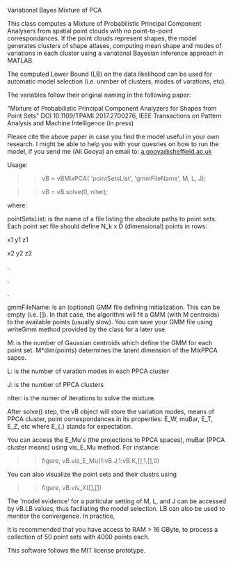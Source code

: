 Variational Bayes Mixture of PCA

This class computes a Mixture of Probabilistic Principal Component Analysers 
from spatial point clouds with no point-to-point correspondances. If the
point clouds represent shapes, the model generates clusters of shape
atlases, computing mean shape and modes of variations in each cluster using 
a variatonal Bayesian inference approach in MATLAB.

The computed Lower Bound (LB) on the data likelihood can be used for automatic 
model selection (i.e. unmber of clusters, modes of varations, etc).

The variables follow their original naming in the following paper:

"Mixture of Probabilistic Principal Component Analyzers for Shapes from Point Sets" 
DOI 10.1109/TPAMI.2017.2700276, 
IEEE Transactions on Pattern Analysis and Machine Intelligence (in press)
 
 
Please cite the above paper in case you find the model useful in your own
research. I might be able to help you with your quesries on how to run
the model, if you send me (Ali Gooya) an email to: a.gooya@sheffield.ac.uk



Usage:

>> vB = vBMixPCA( 'pointSetsList', 'gmmFileName', M, L, J);

>> vB = vB.solve(0, nIter);
 
where:
 
pointSetsList:        is the name of a file listing the absolute paths to point sets. Each point
                       set file should define N_k x D (dimensional) points in rows:
                       
x1 y1 z1

x2 y2 z2

.

.

.

gmmFileName:          is an (optional) GMM file defining initialization. This can
                      be empty (i.e. []). In that case, the algorithm will fit a GMM (with M
                      centroids) to the available points (usually slow). You can save your GMM file using
                      writeGmm method provided by the class for a later use.
 
M:                    is the number of Gaussian centroids which define the GMM for each point
                      set. M*dim(points) determines the latent dimension of the MixPPCA sapce.

L:                    is the number of varation modes in each PPCA cluster

J:                    is the number of PPCA clusters

nIter:                is the numer of iterations to solve the mixture. 

After solve() step,  the vB object will store the variation modes, means of PPCA cluster,
point correspondances in its properties: E_W, muBar, E_T, E_Z, etc
where E_{.} stands for expectation. 

You can access the E_Mu's (the projections to PPCA spaces), muBar (PPCA cluster means) using vis_E_Mu
method. For instance:

>> figure, vB.vis_E_Mu(1:vB.J,1:vB.K,[],1,[],0)

You can also visualize the point sets and their clustrs using

>> figure, vB.vis_X([],[])

The 'model evidence' for a particular setting of M, L, and J can be
accessed by vB.LB values, thus faciliating the model selection. LB can
also be used to monitor the convergence. In practice, 

It is recommended that you have access to RAM > 16 GByte, to process a
collection of 50 point sets with 4000 points each. 

This software follows the MIT license prototype.
